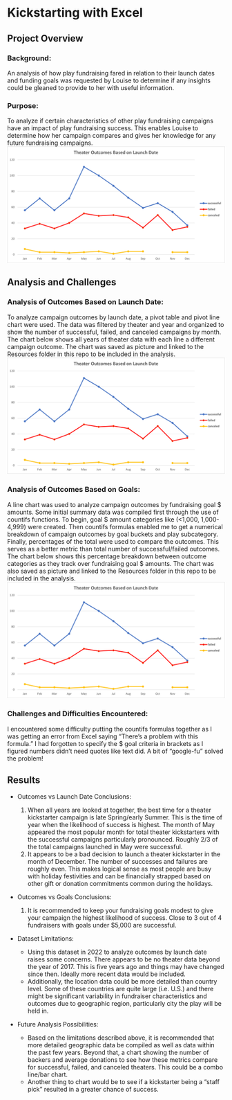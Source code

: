 # Kickstarting with Excel

## Project Overview

### Background:
An analysis of how play fundraising fared in relation to their launch dates and funding goals was requested by Louise to determine if any insights could be gleaned to provide to her with useful information.

### Purpose:
To analyze if certain characteristics of other play fundraising campaigns have an impact of play fundraising success. This enables Louise to determine how her campaign compares and gives her knowledge for any future fundraising campaigns.
![Theater_Outcomes_vs_Launch](https://github.com/bfox87/kickstarter-analysis/blob/main/Resources/Theater_Outcomes_vs_Launch.png)
## Analysis and Challenges

### Analysis of Outcomes Based on Launch Date:
To analyze campaign outcomes by launch date, a pivot table and pivot line chart were used. The data was filtered by theater and year and organized to show the number of successful, failed, and canceled campaigns by month. The chart below shows all years of theater data with each line a different campaign outcome. The chart was saved as picture and linked to the Resources folder in this repo to be included in the analysis.
![Theater_Outcomes_vs_Launch](https://github.com/bfox87/kickstarter-analysis/blob/main/Resources/Theater_Outcomes_vs_Launch.png)

### Analysis of Outcomes Based on Goals:
A line chart was used to analyze campaign outcomes by fundraising goal $ amounts. Some initial summary data was compiled first through the use of countifs functions. To begin, goal $ amount categories like (<1,000, 1,000-4,999) were created. Then countifs formulas enabled me to get a numerical breakdown of campaign outcomes by goal buckets and play subcategory. Finally, percentages of the total were used to compare the outcomes. This serves as a better metric than total number of successful/failed outcomes. The chart below shows this percentage breakdown between outcome categories as they track over fundraising goal $ amounts. The chart was also saved as picture and linked to the Resources folder in this repo to be included in the analysis.
![Theater_Outcomes_vs_Launch](https://github.com/bfox87/kickstarter-analysis/blob/main/Resources/Theater_Outcomes_vs_Launch.png)

### Challenges and Difficulties Encountered:
I encountered some difficulty putting the countifs formulas together as I was getting an error from Excel saying “There’s a problem with this formula.” I had forgotten to specify the $ goal criteria in brackets as I figured numbers didn’t need quotes like text did. A bit of “google-fu” solved the problem!

## Results
- Outcomes vs Launch Date Conclusions:
    1. When all years are looked at together, the best time for a theater kickstarter campaign is late Spring/early Summer. This is the time of year when the likelihood of success is highest. The month of May appeared the most popular month for total theater kickstarters with the successful campaigns particularly pronounced. Roughly 2/3 of the total campaigns launched in May were successful.
    2. It appears to be a bad decision to launch a theater kickstarter in the month of December. The number of successes and failures are roughly even. This makes logical sense as most people are busy with holiday festivities and can be financially strapped based on other gift or donation commitments common during the holidays.

- Outcomes vs Goals Conclusions:
    1. It is recommended to keep your fundraising goals modest to give your campaign the highest likelihood of success. Close to 3 out of 4 fundraisers with goals under $5,000 are successful.

- Dataset Limitations:
    - Using this dataset in 2022 to analyze outcomes by launch date raises some concerns. There appears to be no theater data beyond the year of 2017. This is five years ago and things may have changed since then. Ideally more recent data would be included.
    - Additionally, the location data could be more detailed than country level. Some of these countries are quite large (i.e. U.S.) and there might be significant variability in fundraiser characteristics and outcomes due to geographic region, particularly city the play will be held in.

- Future Analysis Possibilities:
    - Based on the limitations described above, it is recommended that more detailed geographic data be compiled as well as data within the past few years. Beyond that, a chart showing the number of backers and average donations to see how these metrics compare for successful, failed, and canceled theaters. This could be a combo line/bar chart.
    - Another thing to chart would be to see if a kickstarter being a “staff pick” resulted in a greater chance of success.
